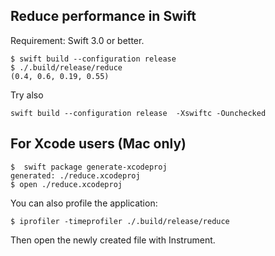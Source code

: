 ## Reduce performance in Swift




Requirement: Swift 3.0 or better.

```
$ swift build --configuration release
$ ./.build/release/reduce
(0.4, 0.6, 0.19, 0.55)
```

Try also 

```
swift build --configuration release  -Xswiftc -Ounchecked
```

## For Xcode users (Mac only)

```
$  swift package generate-xcodeproj
generated: ./reduce.xcodeproj
$ open ./reduce.xcodeproj
```

You can also profile the application:
```
$ iprofiler -timeprofiler ./.build/release/reduce
```
Then open the newly created file with Instrument.

